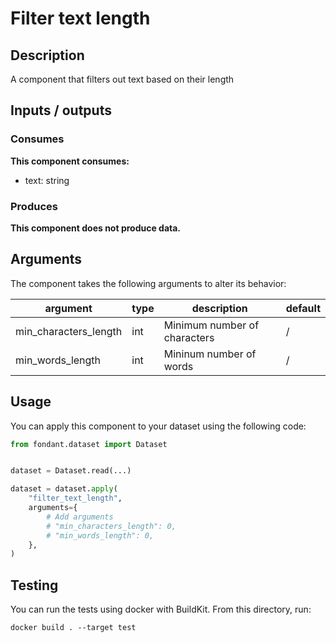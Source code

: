 # Filter text length

<a id="filter_text_length#description"></a>
## Description
A component that filters out text based on their length

<a id="filter_text_length#inputs_outputs"></a>
## Inputs / outputs 

<a id="filter_text_length#consumes"></a>
### Consumes 
**This component consumes:**

- text: string




<a id="filter_text_length#produces"></a>  
### Produces 


**This component does not produce data.**

<a id="filter_text_length#arguments"></a>
## Arguments

The component takes the following arguments to alter its behavior:

| argument | type | description | default |
| -------- | ---- | ----------- | ------- |
| min_characters_length | int | Minimum number of characters | / |
| min_words_length | int | Mininum number of words | / |

<a id="filter_text_length#usage"></a>
## Usage 

You can apply this component to your dataset using the following code:

```python
from fondant.dataset import Dataset


dataset = Dataset.read(...)

dataset = dataset.apply(
    "filter_text_length",
    arguments={
        # Add arguments
        # "min_characters_length": 0,
        # "min_words_length": 0,
    },
)
```

<a id="filter_text_length#testing"></a>
## Testing

You can run the tests using docker with BuildKit. From this directory, run:
```
docker build . --target test
```
